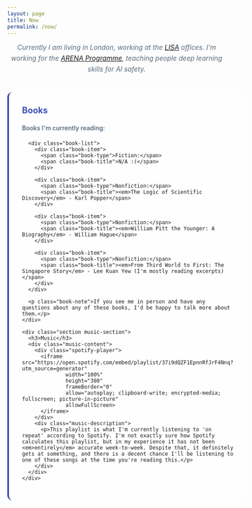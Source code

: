 ```yaml
---
layout: page
title: Now
permalink: /now/
---
```


<div class="now-content">
  <div class="current-status">
    <div class="status-text">
      <p>Currently I am living in London, working at the <a href="https://www.safeai.org.uk">LISA</a> offices. I'm working for the <a href="https://arena.education">ARENA Programme</a>, teaching people deep learning skills for AI safety.</p>
    </div>
  </div>

  <div class="section-grid">
    <div class="section books-section">
      <h3>Books</h3>
      <p class="section-subtitle">Books I'm currently reading:</p>
      
      <div class="book-list">
        <div class="book-item">
          <span class="book-type">Fiction:</span>
          <span class="book-title">N/A :(</span>
        </div>
        
        <div class="book-item">
          <span class="book-type">Nonfiction:</span>
          <span class="book-title"><em>The Logic of Scientific Discovery</em> - Karl Popper</span>
        </div>
        
        <div class="book-item">
          <span class="book-type">Nonfiction:</span>
          <span class="book-title"><em>William Pitt the Younger: A Biography</em> - William Hague</span>
        </div>
        
        <div class="book-item">
          <span class="book-type">Nonfiction:</span>
          <span class="book-title"><em>From Third World to First: The Singapore Story</em> - Lee Kuan Yew (I'm mostly reading excerpts)</span>
        </div>
      </div>
      
      <p class="book-note">If you see me in person and have any questions about any of these books, I'd be happy to talk more about them.</p>
    </div>

    <div class="section music-section">
      <h3>Music</h3>
      <div class="music-content">
        <div class="spotify-player">
          <iframe src="https://open.spotify.com/embed/playlist/37i9dQZF1EpnnRfJrF4Nnq?utm_source=generator" 
                  width="100%" 
                  height="380" 
                  frameBorder="0" 
                  allow="autoplay; clipboard-write; encrypted-media; fullscreen; picture-in-picture" 
                  allowFullScreen>
          </iframe>
        </div>
        <div class="music-description">
          <p>This playlist is what I'm currently listening to 'on repeat' according to Spotify. I'm not exactly sure how Spotify calculates this playlist, but in my experience it has not been <em>entirely</em> accurate week-to-week. Despite that, it definitely gets at something, and there is a decent chance I'll be listening to one of these songs at the time you're reading this.</p>
        </div>
      </div>
    </div>
  </div>
</div>

<style>
  .now-content {
    max-width: 100%;
  }

  .current-status {
    margin-bottom: 40px;
    padding: 0;
    background: none;
    border: none;
    text-align: center;
  }

  .status-text p {
    margin: 0;
    font-size: 1.1em;
    line-height: 1.6;
    color: #5a6c7d;
    font-style: italic;
  }

  .section-grid {
    display: grid;
    grid-template-columns: 1fr 1fr;
    gap: 40px;
  }

  .section {
    background: rgba(255, 255, 255, 0.6);
    border-radius: 12px;
    padding: 30px;
    border-left: 4px solid #3f51b5;
    transition: all 0.3s ease;
    height: fit-content;
    min-height: 500px;
  }

  .section:hover {
    background: rgba(255, 255, 255, 0.8);
    transform: translateY(-3px);
    box-shadow: 0 6px 20px rgba(63, 81, 181, 0.15);
  }

  .section h3 {
    margin-top: 0 !important;
    margin-bottom: 20px !important;
    color: #3f51b5 !important;
    font-size: 1.4em !important;
    border-bottom: none !important;
    padding-bottom: 0 !important;
  }

  .section-subtitle {
    color: #5a6c7d;
    font-weight: 600;
    margin-bottom: 20px !important;
  }

  .book-list {
    margin-bottom: 25px;
  }

  .book-item {
    display: flex;
    margin-bottom: 15px;
    padding: 12px;
    background: rgba(63, 81, 181, 0.03);
    border-radius: 8px;
    border-left: 3px solid rgba(63, 81, 181, 0.3);
  }

  .book-type {
    font-weight: 600;
    color: #3f51b5;
    min-width: 80px;
    margin-right: 15px;
  }

  .book-title {
    flex: 1;
    line-height: 1.4;
  }

  .book-note {
    font-style: italic;
    color: #5a6c7d;
    margin-bottom: 0 !important;
    padding: 15px;
    background: rgba(63, 81, 181, 0.05);
    border-radius: 8px;
  }

  .music-content {
    display: flex;
    flex-direction: column;
    gap: 20px;
  }

  .spotify-player {
    border-radius: 12px;
    overflow: hidden;
    box-shadow: 0 4px 15px rgba(63, 81, 181, 0.1);
  }

  .music-description p {
    margin: 0 !important;
    font-style: italic;
    color: #5a6c7d;
    line-height: 1.6;
  }

  /* Responsive design */
  @media (max-width: 1024px) {
    .section-grid {
      grid-template-columns: 1fr;
      gap: 30px;
    }
    
    .music-content {
      flex-direction: column;
    }
  }

  @media (max-width: 768px) {
    .current-status {
      flex-direction: column;
      text-align: center;
      gap: 15px;
    }

    .status-icon {
      font-size: 2em;
    }

    .status-text p {
      font-size: 1.1em;
    }

    .section {
      padding: 20px;
    }

    .book-item {
      flex-direction: column;
      gap: 5px;
    }

    .book-type {
      min-width: auto;
      margin-right: 0;
    }
  }

  @media (max-width: 480px) {
    .section {
      padding: 15px;
    }

    .current-status {
      padding: 20px 15px;
    }
  }
</style> 